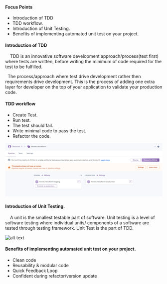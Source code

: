 #### Focus Points
- Introduction of TDD
- TDD workflow.
- Introduction of Unit Testing.
- Benefits of implementing automated unit test on your project.


#### Introduction of TDD
&nbsp; &nbsp; TDD is an innovative software development approach/process(test first) where tests are written, before writing the minimum of code required for the test to be fulfilled.

&nbsp; The process/approach where test drive development rather then requirements drive development. This is the process of adding one extra layer for developer on the top of your application to validate your production code. 

#### TDD workflow
- Create Test.
- Run test.
- The test should fail.
- Write minimal code to pass the test.
- Refactor the code.

![alt text](https://github.com/JaspinderPawar/hello-chaos/blob/master/heroku-apps.png)

#### Introduction of Unit Testing.
&nbsp; &nbsp; A unit is the smallest testable part of software. Unit testing is a level of software testing where individual units/ components of a software are tested through testing framework. Unit Test is the part of TDD. 


![alt text](https://github.com/narayansharma91/node_tdd_sessions/blob/master/Session%202:%20Practical/images/unit_test.png)

#### Benefits of implementing automated unit test on your project.
- Clean code
- Reusability & modular code
- Quick Feedback Loop
- Confident during refactor/version update





